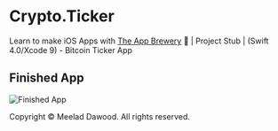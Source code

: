 # Crypto.Ticker
Learn to make iOS Apps with [The App Brewery](https://www.appbrewery.co) 📱 | Project Stub | (Swift 4.0/Xcode 9) - Bitcoin Ticker App


## Finished App
![Finished App](http://i.giphy.com/l0HlQGzz2MQCKIBI4.gif)

Copyright © Meelad Dawood. All rights reserved. 
